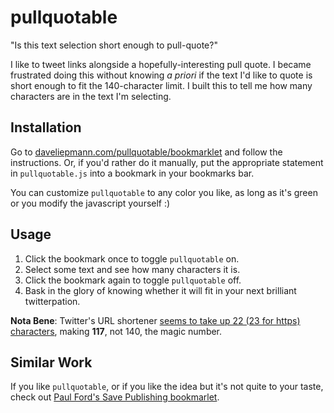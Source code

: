 pullquotable
============

"Is this text selection short enough to pull-quote?"

I like to tweet links alongside a hopefully-interesting pull quote. I became frustrated doing this without knowing *a priori* if the text I'd like to quote is short enough to fit the 140-character limit. I built this to tell me how many characters are in the text I'm selecting.

Installation
-
Go to [daveliepmann.com/pullquotable/bookmarklet](http://www.daveliepmann.com/pullquotable/bookmarklet) and follow the instructions. Or, if you'd rather do it manually, put the appropriate statement in `pullquotable.js` into a bookmark in your bookmarks bar.

You can customize `pullquotable` to any color you like, as long as it's green or you modify the javascript yourself :)

Usage
-
 1. Click the bookmark once to toggle `pullquotable` on.
 1. Select some text and see how many characters it is.
 1. Click the bookmark again to toggle `pullquotable` off.
 1. Bask in the glory of knowing whether it will fit in your next brilliant twitterpation.

**Nota Bene**: Twitter's URL shortener [seems to take up 22 (23 for https) characters](http://support.conversocial.com/entries/23471033-How-many-characters-do-URLs-use-on-Twitter-), making **117**, not 140, the magic number. 

Similar Work
-
If you like `pullquotable`, or if you like the idea but it's not quite to your taste, check out [Paul Ford's Save Publishing bookmarlet](http://www.savepublishing.com).

